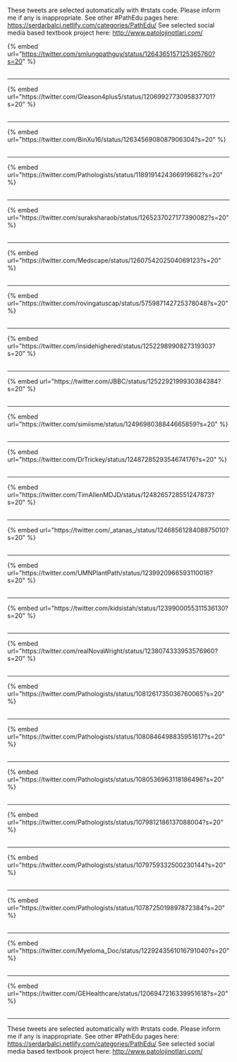 

These tweets are selected automatically with #rstats code. Please inform me if any is inappropriate.
See other #PathEdu pages here: https://serdarbalci.netlify.com/categories/PathEdu/ 
See selected social media based textbook project here: http://www.patolojinotlari.com/

{% embed url="https://twitter.com/smlungpathguy/status/1264365157125365760?s=20" %}<br>
<br>
<hr>
{% embed url="https://twitter.com/Gleason4plus5/status/1206992773095837701?s=20" %}<br>
<br>
<hr>
{% embed url="https://twitter.com/BinXu16/status/1263456908087906304?s=20" %}<br>
<br>
<hr>
{% embed url="https://twitter.com/Pathologists/status/1189191424366919682?s=20" %}<br>
<br>
<hr>
{% embed url="https://twitter.com/suraksharaob/status/1265237027177390082?s=20" %}<br>
<br>
<hr>
{% embed url="https://twitter.com/Medscape/status/1260754202504069123?s=20" %}<br>
<br>
<hr>
{% embed url="https://twitter.com/rovingatuscap/status/575987142725378048?s=20" %}<br>
<br>
<hr>
{% embed url="https://twitter.com/insidehighered/status/1252298990827319303?s=20" %}<br>
<br>
<hr>
{% embed url="https://twitter.com/JBBC/status/1252292199930384384?s=20" %}<br>
<br>
<hr>
{% embed url="https://twitter.com/simiisme/status/1249698038844665859?s=20" %}<br>
<br>
<hr>
{% embed url="https://twitter.com/DrTrickey/status/1248728529354674176?s=20" %}<br>
<br>
<hr>
{% embed url="https://twitter.com/TimAllenMDJD/status/1248265728551247873?s=20" %}<br>
<br>
<hr>
{% embed url="https://twitter.com/_atanas_/status/1246856128408875010?s=20" %}<br>
<br>
<hr>
{% embed url="https://twitter.com/UMNPlantPath/status/1239920966593110016?s=20" %}<br>
<br>
<hr>
{% embed url="https://twitter.com/kidsistah/status/1239900055311536130?s=20" %}<br>
<br>
<hr>
{% embed url="https://twitter.com/realNovaWright/status/1238074333953576960?s=20" %}<br>
<br>
<hr>
{% embed url="https://twitter.com/Pathologists/status/1081261735036760065?s=20" %}<br>
<br>
<hr>
{% embed url="https://twitter.com/Pathologists/status/1080846498835951617?s=20" %}<br>
<br>
<hr>
{% embed url="https://twitter.com/Pathologists/status/1080536963118186496?s=20" %}<br>
<br>
<hr>
{% embed url="https://twitter.com/Pathologists/status/1079812186137088004?s=20" %}<br>
<br>
<hr>
{% embed url="https://twitter.com/Pathologists/status/1079759332500230144?s=20" %}<br>
<br>
<hr>
{% embed url="https://twitter.com/Pathologists/status/1078725019897872384?s=20" %}<br>
<br>
<hr>
{% embed url="https://twitter.com/Myeloma_Doc/status/1229243561016791040?s=20" %}<br>
<br>
<hr>
{% embed url="https://twitter.com/GEHealthcare/status/1206947216339951618?s=20" %}<br>
<br>
<hr>


These tweets are selected automatically with #rstats code. Please inform me if any is inappropriate.
See other #PathEdu pages here: https://serdarbalci.netlify.com/categories/PathEdu/ 
See selected social media based textbook project here: http://www.patolojinotlari.com/
